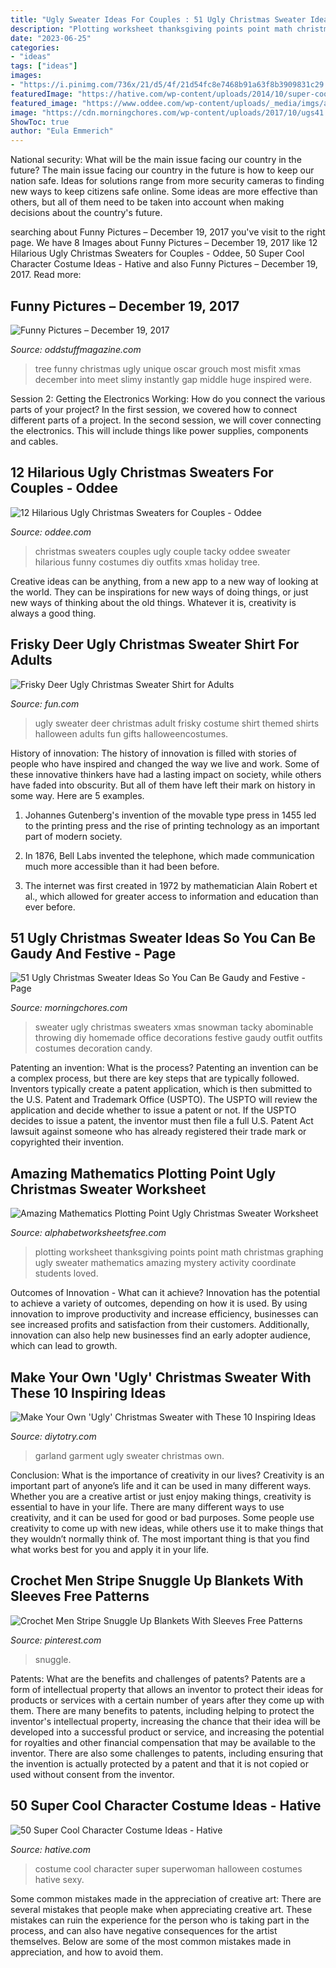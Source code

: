 ```yaml
---
title: "Ugly Sweater Ideas For Couples : 51 Ugly Christmas Sweater Ideas So You Can Be Gaudy And Festive"
description: "Plotting worksheet thanksgiving points point math christmas graphing ugly sweater mathematics amazing mystery activity coordinate students loved"
date: "2023-06-25"
categories:
- "ideas"
tags: ["ideas"]
images:
- "https://i.pinimg.com/736x/21/d5/4f/21d54fc8e7468b91a63f8b3909831c29.jpg"
featuredImage: "https://hative.com/wp-content/uploads/2014/10/super-cool-costume-ideas/13-superwoman-costume.jpg"
featured_image: "https://www.oddee.com/wp-content/uploads/_media/imgs/articles2/a99916_xmas-sweaters-couple_1.jpg"
image: "https://cdn.morningchores.com/wp-content/uploads/2017/10/ugs41.jpg"
ShowToc: true
author: "Eula Emmerich"
---
```



National security: What will be the main issue facing our country in the future?
The main issue facing our country in the future is how to keep our nation safe. Ideas for solutions range from more security cameras to finding new ways to keep citizens safe online. Some ideas are more effective than others, but all of them need to be taken into account when making decisions about the country's future.

	

		
searching about Funny Pictures – December 19, 2017 you've visit to the right page. We have 8 Images about Funny Pictures – December 19, 2017 like 12 Hilarious Ugly Christmas Sweaters for Couples - Oddee, 50 Super Cool Character Costume Ideas - Hative and also Funny Pictures – December 19, 2017. Read more:
		
    
## Funny Pictures – December 19, 2017

<img loading=lazy src="https://oddstuffmagazine.com/wp-content/uploads/2017/12/ugly-misfit-tree.jpg" onerror="this.onerror=null;this.src='https://tse3.mm.bing.net/th?id=OIP.2OiPMkdLk0I21Xbl5QKy4wHaJ4&amp;pid=15.1';" alt="Funny Pictures – December 19, 2017">

_Source: oddstuffmagazine.com_

>tree funny christmas ugly unique oscar grouch most misfit xmas december into meet slimy instantly gap middle huge inspired were. 

	

Session 2: Getting the Electronics Working: How do you connect the various parts of your project?
In the first session, we covered how to connect different parts of a project. In the second session, we will cover connecting the electronics. This will include things like power supplies, components and cables.

    
## 12 Hilarious Ugly Christmas Sweaters For Couples - Oddee

<img loading=lazy src="https://www.oddee.com/wp-content/uploads/_media/imgs/articles2/a99916_xmas-sweaters-couple_1.jpg" onerror="this.onerror=null;this.src='https://tse1.mm.bing.net/th?id=OIP.Xs5-kgcWlrN1mZ2U_srROQHaJ4&amp;pid=15.1';" alt="12 Hilarious Ugly Christmas Sweaters for Couples - Oddee">

_Source: oddee.com_

>christmas sweaters couples ugly couple tacky oddee sweater hilarious funny costumes diy outfits xmas holiday tree. 

	

Creative ideas can be anything, from a new app to a new way of looking at the world. They can be inspirations for new ways of doing things, or just new ways of thinking about the old things. Whatever it is, creativity is always a good thing.

    
## Frisky Deer Ugly Christmas Sweater Shirt For Adults

<img loading=lazy src="https://images.fun.com/products/26311/1-1/adult-ugly-frisky-deer-sweater.jpg" onerror="this.onerror=null;this.src='https://tse3.mm.bing.net/th?id=OIP.NU9HpZKsuPQOv-QLqHf1GAHaKl&amp;pid=15.1';" alt="Frisky Deer Ugly Christmas Sweater Shirt for Adults">

_Source: fun.com_

>ugly sweater deer christmas adult frisky costume shirt themed shirts halloween adults fun gifts halloweencostumes. 

	

History of innovation:
The history of innovation is filled with stories of people who have inspired and changed the way we live and work. Some of these innovative thinkers have had a lasting impact on society, while others have faded into obscurity. But all of them have left their mark on history in some way. Here are 5 examples.
1) Johannes Gutenberg's invention of the movable type press in 1455 led to the printing press and the rise of printing technology as an important part of modern society.

2) In 1876, Bell Labs invented the telephone, which made communication much more accessible than it had been before.

3) The internet was first created in 1972 by mathematician Alain Robert et al., which allowed for greater access to information and education than ever before.

    
## 51 Ugly Christmas Sweater Ideas So You Can Be Gaudy And Festive - Page

<img loading=lazy src="https://cdn.morningchores.com/wp-content/uploads/2017/10/ugs41.jpg" onerror="this.onerror=null;this.src='https://tse3.mm.bing.net/th?id=OIP.EsJYhGZikLTeuxswXtr3GQHaNK&amp;pid=15.1';" alt="51 Ugly Christmas Sweater Ideas So You Can Be Gaudy and Festive - Page">

_Source: morningchores.com_

>sweater ugly christmas sweaters xmas snowman tacky abominable throwing diy homemade office decorations festive gaudy outfit outfits costumes decoration candy. 

	

Patenting an invention: What is the process?
Patenting an invention can be a complex process, but there are key steps that are typically followed. Inventors typically create a patent application, which is then submitted to the U.S. Patent and Trademark Office (USPTO). The USPTO will review the application and decide whether to issue a patent or not. If the USPTO decides to issue a patent, the inventor must then file a full U.S. Patent Act lawsuit against someone who has already registered their trade mark or copyrighted their invention.

    
## Amazing Mathematics Plotting Point Ugly Christmas Sweater Worksheet

<img loading=lazy src="https://www.alphabetworksheetsfree.com/wp-content/uploads/2020/11/thanksgiving-plotting-points-mystery-picture-coordinate.jpg" onerror="this.onerror=null;this.src='https://tse3.mm.bing.net/th?id=OIP.w_uFLSl3LzIGOtcrSe6XEQHaJn&amp;pid=15.1';" alt="Amazing Mathematics Plotting Point Ugly Christmas Sweater Worksheet">

_Source: alphabetworksheetsfree.com_

>plotting worksheet thanksgiving points point math christmas graphing ugly sweater mathematics amazing mystery activity coordinate students loved. 

	

Outcomes of Innovation - What can it achieve?
Innovation has the potential to achieve a variety of outcomes, depending on how it is used. By using innovation to improve productivity and increase efficiency, businesses can see increased profits and satisfaction from their customers. Additionally, innovation can also help new businesses find an early adopter audience, which can lead to growth.

    
## Make Your Own &#039;Ugly&#039; Christmas Sweater With These 10 Inspiring Ideas

<img loading=lazy src="http://diytotry.com/wp-content/uploads/2015/11/Garland-Garment.jpg" onerror="this.onerror=null;this.src='https://tse3.mm.bing.net/th?id=OIP.n8LRtEuGpeIKvCqQU3ouJwHaJ4&amp;pid=15.1';" alt="Make Your Own &#039;Ugly&#039; Christmas Sweater with These 10 Inspiring Ideas">

_Source: diytotry.com_

>garland garment ugly sweater christmas own. 

	

Conclusion: What is the importance of creativity in our lives?
Creativity is an important part of anyone’s life and it can be used in many different ways. Whether you are a creative artist or just enjoy making things, creativity is essential to have in your life. There are many different ways to use creativity, and it can be used for good or bad purposes. Some people use creativity to come up with new ideas, while others use it to make things that they wouldn’t normally think of. The most important thing is that you find what works best for you and apply it in your life.

    
## Crochet Men Stripe Snuggle Up Blankets With Sleeves Free Patterns

<img loading=lazy src="https://i.pinimg.com/736x/21/d5/4f/21d54fc8e7468b91a63f8b3909831c29.jpg" onerror="this.onerror=null;this.src='https://tse3.mm.bing.net/th?id=OIP.EoXFOa0RAzEKvTqHZpCbdQHaPj&amp;pid=15.1';" alt="Crochet Men Stripe Snuggle Up Blankets With Sleeves Free Patterns">

_Source: pinterest.com_

>snuggle. 

	

Patents: What are the benefits and challenges of patents?
Patents are a form of intellectual property that allows an inventor to protect their ideas for products or services with a certain number of years after they come up with them. There are many benefits to patents, including helping to protect the inventor's intellectual property, increasing the chance that their idea will be developed into a successful product or service, and increasing the potential for royalties and other financial compensation that may be available to the inventor. There are also some challenges to patents, including ensuring that the invention is actually protected by a patent and that it is not copied or used without consent from the inventor.

    
## 50 Super Cool Character Costume Ideas - Hative

<img loading=lazy src="https://hative.com/wp-content/uploads/2014/10/super-cool-costume-ideas/13-superwoman-costume.jpg" onerror="this.onerror=null;this.src='https://tse3.mm.bing.net/th?id=OIP.UaBbFI7UmNL7FYnLT3LQkQHaLB&amp;pid=15.1';" alt="50 Super Cool Character Costume Ideas - Hative">

_Source: hative.com_

>costume cool character super superwoman halloween costumes hative sexy. 

	

Some common mistakes made in the appreciation of creative art:
There are several mistakes that people make when appreciating creative art. These mistakes can ruin the experience for the person who is taking part in the process, and can also have negative consequences for the artist themselves. Below are some of the most common mistakes made in appreciation, and how to avoid them.

